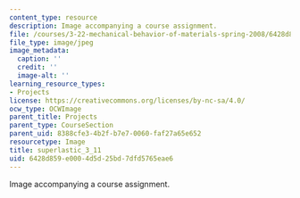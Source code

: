 ```yaml
---
content_type: resource
description: Image accompanying a course assignment.
file: /courses/3-22-mechanical-behavior-of-materials-spring-2008/6428d859e0004d5d25bd7dfd5765eae6_superlastic_3_11.jpg
file_type: image/jpeg
image_metadata:
  caption: ''
  credit: ''
  image-alt: ''
learning_resource_types:
- Projects
license: https://creativecommons.org/licenses/by-nc-sa/4.0/
ocw_type: OCWImage
parent_title: Projects
parent_type: CourseSection
parent_uid: 8388cfe3-4b2f-b7e7-0060-faf27a65e652
resourcetype: Image
title: superlastic_3_11
uid: 6428d859-e000-4d5d-25bd-7dfd5765eae6
---
```

Image accompanying a course assignment.